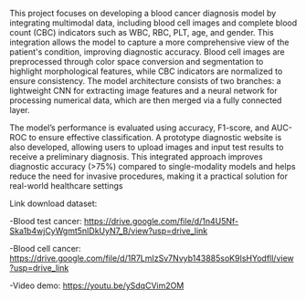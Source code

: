 This project focuses on developing a blood cancer diagnosis model by integrating multimodal data, including blood cell images and complete blood count (CBC) indicators such as WBC, RBC, PLT, age, and gender. This integration allows the model to capture a more comprehensive view of the patient's condition, improving diagnostic accuracy. Blood cell images are preprocessed through color space conversion and segmentation to highlight morphological features, while CBC indicators are normalized to ensure consistency. The model architecture consists of two branches: a lightweight CNN for extracting image features and a neural network for processing numerical data, which are then merged via a fully connected layer.

The model’s performance is evaluated using accuracy, F1-score, and AUC-ROC to ensure effective classification. A prototype diagnostic website is also developed, allowing users to upload images and input test results to receive a preliminary diagnosis. This integrated approach improves diagnostic accuracy (>75%) compared to single-modality models and helps reduce the need for invasive procedures, making it a practical solution for real-world healthcare settings

Link download dataset:

-Blood test cancer: https://drive.google.com/file/d/1n4U5Nf-Ska1b4wjCyWgmt5nIDkUyN7_B/view?usp=drive_link

-Blood cell cancer: https://drive.google.com/file/d/1R7LmIzSv7Nvyb143885soK9IsHYodfll/view?usp=drive_link

-Video demo: https://youtu.be/ySdqCVim2OM
